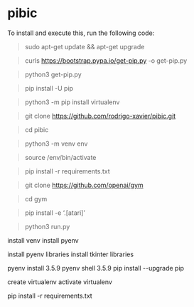 # pibic

To install and execute this, run the following code:

> sudo apt-get update && apt-get upgrade

> curls https://bootstrap.pypa.io/get-pip.py -o get-pip.py

> python3 get-pip.py

> pip install -U pip

> python3 -m pip install virtualenv

> git clone https://github.com/rodrigo-xavier/pibic.git

> cd pibic

> python3 -m venv env

> source /env/bin/activate

> pip install -r requirements.txt

> git clone https://github.com/openai/gym

> cd gym

> pip install -e ‘.[atari]’

> python3 run.py



<!-- new method -->
install venv
install pyenv

install pyenv libraries
install tkinter libraries

pyenv install 3.5.9
pyenv shell 3.5.9
pip install --upgrade pip

create virtualenv
activate virtualenv

pip install -r requirements.txt